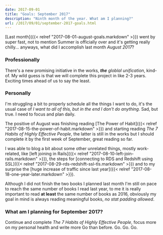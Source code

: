```yaml
---
date: 2017-09-01
title: "Goals: September 2017"
description: "Ninth month of the year. What am I planning?"
url: /2017/09/01/september-2017-goals.html
---
```


[Last month]({{< relref "2017-08-01-august-goals.markdown" >}}) went by super fast, not to mention Summer is officially over and it's getting really chilly... anyways, what did I accomplish last month _August 2017_?

### Professionally

There's a new promising initiative in the works, _**the** globlal unification_, kind-of. My wild guess is that we will complete this project in like 2-3 years. Exciting times ahead of us to say the least.

### Personally

I'm struggling a bit to properly schedule all the things I want to do, it's the usual case of _I want to all of this, but in the end I don't do anything_. Sad, but true. I need to focus and plan daily.

The positive of August was finishing reading [The Power of Habit]({{< relref "2017-08-15-the-power-of-habit.markdown" >}}) and starting reading _The 7 Habits of Highly Effective People_, the latter is still in the works but I should complete it by the first week of September, great reading so far.

I was able to blog a bit about some other unrelated things, mostly work-related, like [left joining in Rails]({{< relref "2017-08-10-left-join-rails.markdown" >}}), the steps for [connecting to RDS and Redshift using SSL]({{< relref "2017-08-29-rds-redshift-ssl-tls.markdown" >}}) and to my surprise the [huge increase of traffic since last year]({{< relref "2017-08-18-one-year-later.markdown" >}}).

Although I did not finish the two books I planned last month I'm still on pace to reach the same number of books I read last year, to me it is really important to read **at least** the same number of books as 2016, obviously my goal in mind is always reading meaningful books, _no stat padding allowed_.

### What am I planning for September 2017?

Continue and complete _The 7 Habits of Highly Effective People_, focus more on my personal health and write more Go than before. Go. Go. Go.
